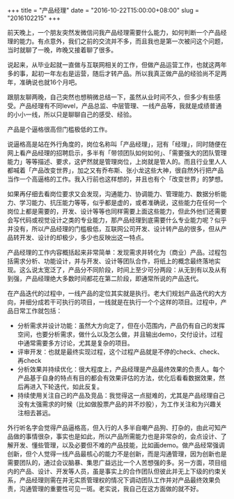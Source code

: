 +++
title = "产品经理"
date = "2016-10-22T15:00:00+08:00"
slug = "2016102215"
+++

前天晚上，一个朋友突然发微信问我产品经理需要什么能力，如何判断一个产品经理的能力。有点意外，我们之前的交流并不多，而且我也是第一次被问这个问题，当时就聊了一晚，昨晚又接着聊了很多。

说起来，从毕业起就一直做与互联网相关的工作，但做产品运营工作，也就这两年多的事，起初一年左右是运营，随后才转产品。所以我真正做产品的经验尚不足两年，准确说也就16个月吧。

跟朋友聊两晚，自己突然也想稍微总结一下，虽然从业时间不久，但多少有些感受。产品经理有不同level，产品总监、中层管理、一线产品等，我就是成绩普通的小小一线，所以只是聊聊自己的感受、经验。

产品是个逼格很高但门槛极低的工作。

说逼格高是站在外行角度的，岗位名称叫「产品经理」，冠有「经理」，同时随便在网上看产品经理的招聘启示，多半有「带领团队如何如何」、「需要强大的团队管理能力」等等描述、要求，这俨然就是管理岗位，上岗就是管人的。而且行业里人人都喊着「产品改变世界」，加之又有乔布斯、张小龙这些大神，很自然外行把产品当作一个高逼格的工作。我入行前也这样想的，并且也有个「改变世界」的梦想。

如果再仔细去看岗位要求又会发现，沟通能力、协调能力、管理能力、数据分析能力、学习能力、抗压能力等等，似乎都是虚的，或者准确说，这些能力在任何一个岗位上都是需要的，开发、设计等等也同样需要上面这些能力，但此外他们还需要会写代码或视觉设计之类的专业能力，那产品经理到底需要什么专业能力呢？似乎并没有，所以产品经理的门槛极低，互联网公司开发、设计转产品的很多，但从产品转开发、设计的却极少，多少也反映出这一特点。

产品经理的工作内容概括起来非常简单：发现需求并转化为（商业）产品。过程包括需求分析、功能设计，并与开发、设计等团队合作，将纸上的概念最终落地实现。这么说太宽泛了，产品分不同阶段，时间上至少可分两段：从无到有以及从有到强，产品经理绝大多数时间都花在第二阶段，即通常所说的产品迭代。

在产品迭代的过程中，一线产品的定位其实就是执行。老大们规划产品迭代的大方向，并细分成若干可执行的项目，一线就是在执行一个个这样的项目。过程中，产品日常工作就包括：

* 分析需求并设计功能：虽然大方向定了，但在小范围内，产品仍有自己的发挥空间，也要分析需求，做什么以及怎么做，并且输出demo，交付设计。过程中通常需要多方讨论，尤其是复杂的项目。
* 评审开发：也就是最终实现过程，这个过程产品就是不停的check、check、再check
* 分析效果并持续优化：很大程度上，产品经理是产品最终效果的负责人。每个产品基于自身的特点有目的都会有效果评估的方法，优化后看看数据效果，然后再进入下轮迭代，如此反复。
* 持续使用关注自己的产品及竞品：我觉得这一点挺难的，尤其是产品经理自己没有太强需求的时候（比如做股票产品的并不炒股），为工作关注和为兴趣关注相去甚远。

外行听名字会觉得产品逼格高，但入行的人多半自嘲产品狗、打杂的，由此可知产品做的事情很杂，事实也是如此，所以产品所需能力也是非常杂的，会点设计、了解开发、懂些管理，以及必要但不难的产品技能，比如画demo。做产品经常强调创新，但个人觉得一线产品最核心的能力不是创新，而是沟通管理，因为创新也是需要团队的，通过会议脑暴、集思广益远比一个人苦想强的多。另一方面，项目组内的产品、设计、开发等人员，虽是事实上的合作团队但彼此并无上下级的约束关系，产品经理则需在并无实质管理权的情况下调动团队工作并对产品最终效果负责，沟通管理的重要性可见一斑。老实说，我自己在这方面做的就不好。

